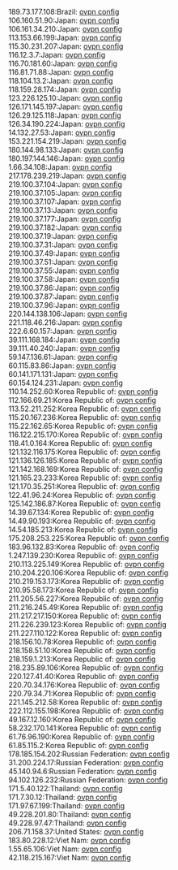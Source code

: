189.73.177.108:Brazil: [ovpn config](vpn/189_73_177_108.ovpn)  
106.160.51.90:Japan: [ovpn config](vpn/106_160_51_90.ovpn)  
106.161.34.210:Japan: [ovpn config](vpn/106_161_34_210.ovpn)  
113.153.66.199:Japan: [ovpn config](vpn/113_153_66_199.ovpn)  
115.30.231.207:Japan: [ovpn config](vpn/115_30_231_207.ovpn)  
116.12.3.7:Japan: [ovpn config](vpn/116_12_3_7.ovpn)  
116.70.181.60:Japan: [ovpn config](vpn/116_70_181_60.ovpn)  
116.81.71.88:Japan: [ovpn config](vpn/116_81_71_88.ovpn)  
118.104.13.2:Japan: [ovpn config](vpn/118_104_13_2.ovpn)  
118.159.28.174:Japan: [ovpn config](vpn/118_159_28_174.ovpn)  
123.226.125.10:Japan: [ovpn config](vpn/123_226_125_10.ovpn)  
126.171.145.197:Japan: [ovpn config](vpn/126_171_145_197.ovpn)  
126.29.125.118:Japan: [ovpn config](vpn/126_29_125_118.ovpn)  
126.34.190.224:Japan: [ovpn config](vpn/126_34_190_224.ovpn)  
14.132.27.53:Japan: [ovpn config](vpn/14_132_27_53.ovpn)  
153.221.154.219:Japan: [ovpn config](vpn/153_221_154_219.ovpn)  
180.144.98.133:Japan: [ovpn config](vpn/180_144_98_133.ovpn)  
180.197.144.146:Japan: [ovpn config](vpn/180_197_144_146.ovpn)  
1.66.34.108:Japan: [ovpn config](vpn/1_66_34_108.ovpn)  
217.178.239.219:Japan: [ovpn config](vpn/217_178_239_219.ovpn)  
219.100.37.104:Japan: [ovpn config](vpn/219_100_37_104.ovpn)  
219.100.37.105:Japan: [ovpn config](vpn/219_100_37_105.ovpn)  
219.100.37.107:Japan: [ovpn config](vpn/219_100_37_107.ovpn)  
219.100.37.13:Japan: [ovpn config](vpn/219_100_37_13.ovpn)  
219.100.37.177:Japan: [ovpn config](vpn/219_100_37_177.ovpn)  
219.100.37.182:Japan: [ovpn config](vpn/219_100_37_182.ovpn)  
219.100.37.19:Japan: [ovpn config](vpn/219_100_37_19.ovpn)  
219.100.37.31:Japan: [ovpn config](vpn/219_100_37_31.ovpn)  
219.100.37.49:Japan: [ovpn config](vpn/219_100_37_49.ovpn)  
219.100.37.51:Japan: [ovpn config](vpn/219_100_37_51.ovpn)  
219.100.37.55:Japan: [ovpn config](vpn/219_100_37_55.ovpn)  
219.100.37.58:Japan: [ovpn config](vpn/219_100_37_58.ovpn)  
219.100.37.86:Japan: [ovpn config](vpn/219_100_37_86.ovpn)  
219.100.37.87:Japan: [ovpn config](vpn/219_100_37_87.ovpn)  
219.100.37.96:Japan: [ovpn config](vpn/219_100_37_96.ovpn)  
220.144.138.106:Japan: [ovpn config](vpn/220_144_138_106.ovpn)  
221.118.46.216:Japan: [ovpn config](vpn/221_118_46_216.ovpn)  
222.6.60.157:Japan: [ovpn config](vpn/222_6_60_157.ovpn)  
39.111.168.184:Japan: [ovpn config](vpn/39_111_168_184.ovpn)  
39.111.40.240:Japan: [ovpn config](vpn/39_111_40_240.ovpn)  
59.147.136.61:Japan: [ovpn config](vpn/59_147_136_61.ovpn)  
60.115.83.86:Japan: [ovpn config](vpn/60_115_83_86.ovpn)  
60.141.171.131:Japan: [ovpn config](vpn/60_141_171_131.ovpn)  
60.154.124.231:Japan: [ovpn config](vpn/60_154_124_231.ovpn)  
110.14.252.60:Korea Republic of: [ovpn config](vpn/110_14_252_60.ovpn)  
112.166.69.21:Korea Republic of: [ovpn config](vpn/112_166_69_21.ovpn)  
113.52.211.252:Korea Republic of: [ovpn config](vpn/113_52_211_252.ovpn)  
115.20.167.236:Korea Republic of: [ovpn config](vpn/115_20_167_236.ovpn)  
115.22.162.65:Korea Republic of: [ovpn config](vpn/115_22_162_65.ovpn)  
116.122.215.170:Korea Republic of: [ovpn config](vpn/116_122_215_170.ovpn)  
118.41.0.164:Korea Republic of: [ovpn config](vpn/118_41_0_164.ovpn)  
121.132.116.175:Korea Republic of: [ovpn config](vpn/121_132_116_175.ovpn)  
121.136.126.185:Korea Republic of: [ovpn config](vpn/121_136_126_185.ovpn)  
121.142.168.169:Korea Republic of: [ovpn config](vpn/121_142_168_169.ovpn)  
121.165.23.233:Korea Republic of: [ovpn config](vpn/121_165_23_233.ovpn)  
121.170.35.251:Korea Republic of: [ovpn config](vpn/121_170_35_251.ovpn)  
122.41.96.24:Korea Republic of: [ovpn config](vpn/122_41_96_24.ovpn)  
125.142.186.87:Korea Republic of: [ovpn config](vpn/125_142_186_87.ovpn)  
14.39.67.134:Korea Republic of: [ovpn config](vpn/14_39_67_134.ovpn)  
14.49.90.193:Korea Republic of: [ovpn config](vpn/14_49_90_193.ovpn)  
14.54.185.213:Korea Republic of: [ovpn config](vpn/14_54_185_213.ovpn)  
175.208.253.225:Korea Republic of: [ovpn config](vpn/175_208_253_225.ovpn)  
183.96.132.83:Korea Republic of: [ovpn config](vpn/183_96_132_83.ovpn)  
1.247.139.230:Korea Republic of: [ovpn config](vpn/1_247_139_230.ovpn)  
210.113.225.149:Korea Republic of: [ovpn config](vpn/210_113_225_149.ovpn)  
210.204.220.106:Korea Republic of: [ovpn config](vpn/210_204_220_106.ovpn)  
210.219.153.173:Korea Republic of: [ovpn config](vpn/210_219_153_173.ovpn)  
210.95.58.173:Korea Republic of: [ovpn config](vpn/210_95_58_173.ovpn)  
211.205.56.227:Korea Republic of: [ovpn config](vpn/211_205_56_227.ovpn)  
211.216.245.49:Korea Republic of: [ovpn config](vpn/211_216_245_49.ovpn)  
211.217.217.150:Korea Republic of: [ovpn config](vpn/211_217_217_150.ovpn)  
211.226.239.123:Korea Republic of: [ovpn config](vpn/211_226_239_123.ovpn)  
211.227.110.122:Korea Republic of: [ovpn config](vpn/211_227_110_122.ovpn)  
218.156.10.78:Korea Republic of: [ovpn config](vpn/218_156_10_78.ovpn)  
218.158.51.10:Korea Republic of: [ovpn config](vpn/218_158_51_10.ovpn)  
218.159.1.213:Korea Republic of: [ovpn config](vpn/218_159_1_213.ovpn)  
218.235.89.106:Korea Republic of: [ovpn config](vpn/218_235_89_106.ovpn)  
220.127.41.40:Korea Republic of: [ovpn config](vpn/220_127_41_40.ovpn)  
220.70.34.176:Korea Republic of: [ovpn config](vpn/220_70_34_176.ovpn)  
220.79.34.71:Korea Republic of: [ovpn config](vpn/220_79_34_71.ovpn)  
221.145.212.58:Korea Republic of: [ovpn config](vpn/221_145_212_58.ovpn)  
222.112.155.198:Korea Republic of: [ovpn config](vpn/222_112_155_198.ovpn)  
49.167.12.160:Korea Republic of: [ovpn config](vpn/49_167_12_160.ovpn)  
58.232.170.141:Korea Republic of: [ovpn config](vpn/58_232_170_141.ovpn)  
61.76.96.190:Korea Republic of: [ovpn config](vpn/61_76_96_190.ovpn)  
61.85.115.2:Korea Republic of: [ovpn config](vpn/61_85_115_2.ovpn)  
178.185.154.202:Russian Federation: [ovpn config](vpn/178_185_154_202.ovpn)  
31.200.224.17:Russian Federation: [ovpn config](vpn/31_200_224_17.ovpn)  
45.140.94.6:Russian Federation: [ovpn config](vpn/45_140_94_6.ovpn)  
94.102.126.232:Russian Federation: [ovpn config](vpn/94_102_126_232.ovpn)  
171.5.40.122:Thailand: [ovpn config](vpn/171_5_40_122.ovpn)  
171.7.30.12:Thailand: [ovpn config](vpn/171_7_30_12.ovpn)  
171.97.67.199:Thailand: [ovpn config](vpn/171_97_67_199.ovpn)  
49.228.201.80:Thailand: [ovpn config](vpn/49_228_201_80.ovpn)  
49.228.97.47:Thailand: [ovpn config](vpn/49_228_97_47.ovpn)  
206.71.158.37:United States: [ovpn config](vpn/206_71_158_37.ovpn)  
183.80.228.12:Viet Nam: [ovpn config](vpn/183_80_228_12.ovpn)  
1.55.65.106:Viet Nam: [ovpn config](vpn/1_55_65_106.ovpn)  
42.118.215.167:Viet Nam: [ovpn config](vpn/42_118_215_167.ovpn)  

